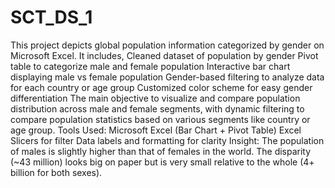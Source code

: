 # SCT_DS_1
This project depicts global population information categorized by gender on Microsoft Excel.
It includes,
Cleaned dataset of population by gender
Pivot table to categorize male and female population
Interactive bar chart displaying male vs female population
Gender-based filtering to analyze data for each country or age group
Customized color scheme for easy gender differentiation
The main objective to visualize and compare population distribution across male and female segments, with dynamic filtering to compare population statistics based on various segments like country or age group.
Tools Used:
Microsoft Excel (Bar Chart + Pivot Table)
Excel Slicers for filter
Data labels and formatting for clarity
Insight:
The population of males is slightly higher than that of females in the world. The disparity (~43 million) looks big on paper but is very small relative to the whole (4+ billion for both sexes).
